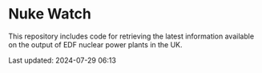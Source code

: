 # Nuke Watch

This repository includes code for retrieving the latest information available on the output of EDF nuclear power plants in the UK.

Last updated: 2024-07-29 06:13